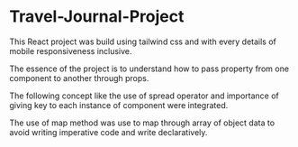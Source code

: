 # Travel-Journal-Project
This React project was build using tailwind css and with every details of mobile responsiveness inclusive.

The essence of the project is to understand how to pass property from one component to another through props.

The following concept like the use of spread operator and importance of giving key to each instance of component were integrated.

The use of map method was use to map through array of object data to avoid writing imperative code and write declaratively.
